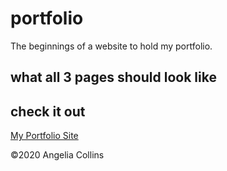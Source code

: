 # portfolio
The beginnings of a website to hold my portfolio.

## what all 3 pages should look like

## check it out
[My Portfolio Site](https://angelia-collins.github.io/portfolio/)

©2020 Angelia Collins
